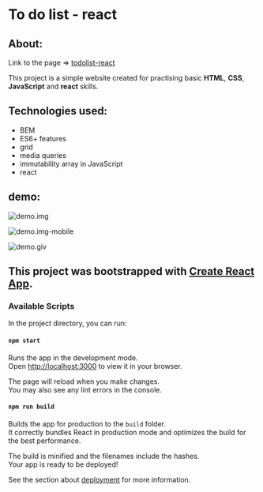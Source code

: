 # To do list - react
## About:
Link to the page => [todolist-react](https://dorotakar.github.io/todolist-react/)

This project is a simple website created for practising basic **HTML**, **CSS**, **JavaScript** and **react** skills.
## Technologies used:
- BEM
- ES6+ features
- grid
- media queries
- immutability array in JavaScript
- react
## demo:
![demo.img](https://github.com/DorotaKar/todo-list/blob/main/images/img-readme-2.png)

![demo.img-mobile](https://github.com/DorotaKar/todo-list/blob/main/images/img-readme-mobile-2.png)

![demo.giv](https://github.com/DorotaKar/todo-list/blob/main/images/readme.gif)





## This project was bootstrapped with [Create React App](https://github.com/facebook/create-react-app).

### Available Scripts

In the project directory, you can run:

#### `npm start`

Runs the app in the development mode.\
Open [http://localhost:3000](http://localhost:3000) to view it in your browser.

The page will reload when you make changes.\
You may also see any lint errors in the console.

#### `npm run build`

Builds the app for production to the `build` folder.\
It correctly bundles React in production mode and optimizes the build for the best performance.

The build is minified and the filenames include the hashes.\
Your app is ready to be deployed!

See the section about [deployment](https://facebook.github.io/create-react-app/docs/deployment) for more information.